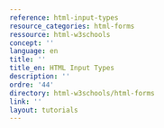 ```yaml
---
reference: html-input-types
resource_categories: html-forms
ressource: html-w3schools
concept: ''
language: en
title: ''
title_en: HTML Input Types
description: ''
ordre: '44'
directory: html-w3schools/html-forms
link: ''
layout: tutorials
---
```


